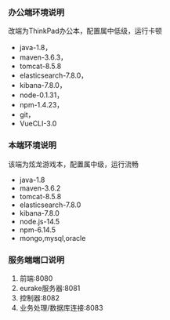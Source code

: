 ### 办公端环境说明
改端为ThinkPad办公本，配置属中低级，运行卡顿

- java-1.8，
- maven-3.6.3，
- tomcat-8.5.8
- elasticsearch-7.8.0，
- kibana-7.8.0，
- node-0.1.31，
- npm-1.4.23，
- git，
- VueCLI-3.0

### 本端环境说明
该端为炫龙游戏本，配置属中级，运行流畅

- java-1.8
- maven-3.6.2
- tomcat-8.5.8
- elasticsearch-7.8.0
- kibana-7.8.0
- node.js-14.5
- npm-6.14.5
- mongo,mysql,oracle

### 服务端端口说明
1. 前端:8080
2. eurake服务器:8081
3. 控制器:8082
4. 业务处理/数据库连接:8083
